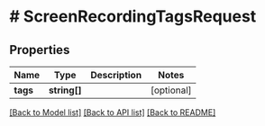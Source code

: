 # # ScreenRecordingTagsRequest

## Properties

Name | Type | Description | Notes
------------ | ------------- | ------------- | -------------
**tags** | **string[]** |  | [optional]

[[Back to Model list]](../../README.md#models) [[Back to API list]](../../README.md#endpoints) [[Back to README]](../../README.md)
